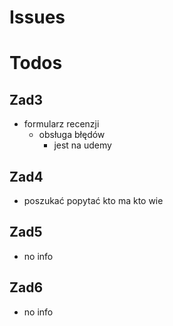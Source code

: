 # Issues

# Todos

## Zad3
- formularz recenzji
  - obsługa błędów 
    - jest na udemy

## Zad4
- poszukać popytać kto ma kto wie

## Zad5
- no info

## Zad6
- no info
